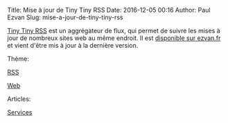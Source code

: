 Title: Mise à jour de Tiny Tiny RSS
Date: 2016-12-05 00:16
Author: Paul Ezvan
Slug: mise-a-jour-de-tiny-tiny-rss

<div
class="field field-name-body field-type-text-with-summary field-label-hidden">

<div class="field-items">

<div class="field-item even">

[Tiny Tiny RSS](http://tt-rss.org/) est un aggrégateur de flux, qui
permet de suivre les mises à jour de nombreux sites web au même endroit.
Il est [disponible sur ezvan.fr](https://www.ezvan.fr/rss) et vient
d'être mis à jour à la dernière version.

</p>
<p>

</div>

</div>

</div>

<div
class="field field-name-taxonomy-vocabulary-3 field-type-taxonomy-term-reference field-label-above">

<div class="field-label">

Thème: 

</div>

<div class="field-items">

<div class="field-item even">

[RSS](https://www.ezvan.fr/taxonomy/term/26)

</div>

<div class="field-item odd">

[Web](https://www.ezvan.fr/taxonomy/term/39)

</div>

</div>

</div>

<div
class="field field-name-taxonomy-vocabulary-2 field-type-taxonomy-term-reference field-label-above">

<div class="field-label">

Articles: 

</div>

<div class="field-items">

<div class="field-item even">

[Services](https://www.ezvan.fr/taxonomy/term/8)

</div>

</div>

</div>

</p>

